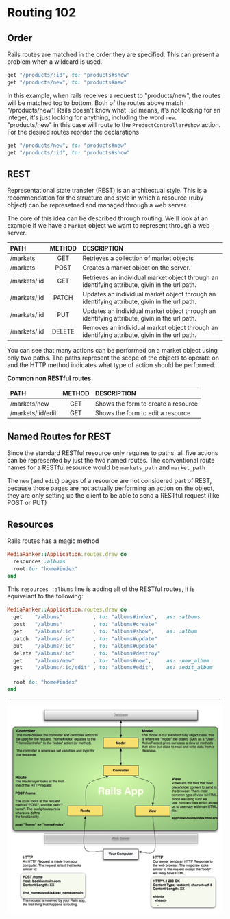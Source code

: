 # Routing 102

Order
-----

Rails routes are matched in the order they are specified. This can present a problem when a wildcard is used.

```ruby
get "/products/:id", to: "products#show"
get "/products/new", to: "products#new"
```

In this example, when rails receives a request to "products/new", the routes will be matched top to bottom. Both of the routes above match "/products/new"!
Rails doesn't know what `:id` means, it's not looking for an integer,
it's just looking for anything, including the word `new`. "products/new"
in this case will route to the `ProductController#show` action. For the
desired routes reorder the declarations

```ruby
get "/products/new", to: "products#new"
get "/products/:id", to: "products#show"
```


REST
-----

Representational state transfer (REST) is an architectual style. This is a recommendation for the structure and style in which
a resource (ruby object) can be represetned and managed through a web server.

The core of this idea can be described through routing. We'll look at an example if we have a `Market` object we want to represent through a web server.

|PATH        | METHOD| DESCRIPTION|
|:----------|:-----:|:-----------|
| /markets       | GET    | Retrieves a collection of market objects|
| /markets       | POST   | Creates a market object on the server. |
| /markets/:id   | GET    | Retrieves an  individual market object through an identifying attribute, givin in the url path.|
| /markets/:id   | PATCH    | Updates an individual market object through an identifying attribute, givin in the url path.|
| /markets/:id   | PUT    | Updates an individual market object through an identifying attribute, givin in the url path.|
| /markets/:id   | DELETE | Removes an individual market object through an identifying attribute, givin in the url path.|

You can see that many actions can be performed on a market object using only two paths.
The paths represent the scope of the objects to operate on and the HTTP method indicates what type of action should be performed.

**Common non RESTful routes**

|PATH        | METHOD| DESCRIPTION|
|:----------|:-----:|:-----------|
| /markets/new | GET    | Shows the form to create a resource |
| /markets/:id/edit | GET    | Shows the form to edit a resource|

Named Routes for REST
------------

Since the standard RESTful resource only requires to paths, all five actions can be represented by just the two named routes.
The conventional route names for a RESTful resource would be `markets_path` and `market_path`

The `new` (and `edit`) pages of a resource are not considered part of REST, because those pages are not
actually performing an action on the object, they are only setting up the client to be able to send a RESTful request (like POST or PUT)

Resources
---------
Rails routes has a magic method

```ruby
MediaRanker::Application.routes.draw do
  resources :albums
  root to: "home#index"
end
```

This `resources :albums` line is adding all of the RESTful routes, it is equivelant to the following:


```ruby
MediaRanker::Application.routes.draw do
  get    "/albums"          , to: "albums#index",   as: :albums
  post   "/albums"          , to: "albums#create"
  get    "/albums/:id"      , to: "albums#show",    as: :album
  patch  "/albums/:id"      , to: "albums#update"
  put    "/albums/:id"      , to: "albums#update"
  delete "/albums/:id"      , to: "albums#destroy"
  get    "/albums/new"      , to: "albums#new",     as: :new_album
  get    "/albums/:id/edit" , to: "albums#edit",    as: :edit_album

  root to: "home#index"
end
```
--------------

![Rails Request Cycle](../../week06/resources/rails-request-cycle.jpg)
